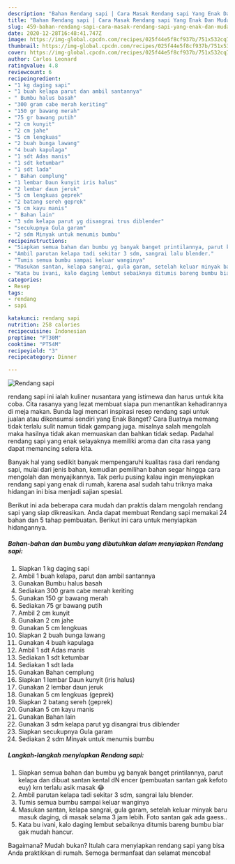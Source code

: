 ```yaml
---
description: "Bahan Rendang sapi | Cara Masak Rendang sapi Yang Enak Dan Mudah"
title: "Bahan Rendang sapi | Cara Masak Rendang sapi Yang Enak Dan Mudah"
slug: 459-bahan-rendang-sapi-cara-masak-rendang-sapi-yang-enak-dan-mudah
date: 2020-12-28T16:48:41.747Z
image: https://img-global.cpcdn.com/recipes/025f44e5f8cf937b/751x532cq70/rendang-sapi-foto-resep-utama.jpg
thumbnail: https://img-global.cpcdn.com/recipes/025f44e5f8cf937b/751x532cq70/rendang-sapi-foto-resep-utama.jpg
cover: https://img-global.cpcdn.com/recipes/025f44e5f8cf937b/751x532cq70/rendang-sapi-foto-resep-utama.jpg
author: Carlos Leonard
ratingvalue: 4.8
reviewcount: 6
recipeingredient:
- "1 kg daging sapi"
- "1 buah kelapa parut dan ambil santannya"
- " Bumbu halus basah"
- "300 gram cabe merah keriting"
- "150 gr bawang merah"
- "75 gr bawang putih"
- "2 cm kunyit"
- "2 cm jahe"
- "5 cm lengkuas"
- "2 buah bunga lawang"
- "4 buah kapulaga"
- "1 sdt Adas manis"
- "1 sdt ketumbar"
- "1 sdt lada"
- " Bahan cemplung"
- "1 lembar Daun kunyit iris halus"
- "2 lembar daun jeruk"
- "5 cm lengkuas geprek"
- "2 batang sereh geprek"
- "5 cm kayu manis"
- " Bahan lain"
- "3 sdm kelapa parut yg disangrai trus diblender"
- "secukupnya Gula garam"
- "2 sdm Minyak untuk menumis bumbu"
recipeinstructions:
- "Siapkan semua bahan dan bumbu yg banyak banget printilannya, parut kelapa dan dibuat santan kental dN encer (pembuatan santan gak kefoto euy) krn terlalu asik masak 😂"
- "Ambil parutan kelapa tadi sekitar 3 sdm, sangrai lalu blender."
- "Tumis semua bumbu sampai keluar wanginya"
- "Masukan santan, kelapa sangrai, gula garam, setelah keluar minyak baru masuk daging, di masak selama 3 jam lebih. Foto santan gak ada gaess.."
- "Kata bu ivani, kalo daging lembut sebaiknya ditumis bareng bumbu biar gak mudah hancur."
categories:
- Resep
tags:
- rendang
- sapi

katakunci: rendang sapi 
nutrition: 258 calories
recipecuisine: Indonesian
preptime: "PT30M"
cooktime: "PT54M"
recipeyield: "3"
recipecategory: Dinner

---
```



![Rendang sapi](https://img-global.cpcdn.com/recipes/025f44e5f8cf937b/751x532cq70/rendang-sapi-foto-resep-utama.jpg)


rendang sapi ini ialah kuliner nusantara yang istimewa dan harus untuk kita coba. Cita rasanya yang lezat membuat siapa pun menantikan kehadirannya di meja makan.
Bunda lagi mencari inspirasi resep rendang sapi untuk jualan atau dikonsumsi sendiri yang Enak Banget? Cara Buatnya memang tidak terlalu sulit namun tidak gampang juga. misalnya salah mengolah maka hasilnya tidak akan memuaskan dan bahkan tidak sedap. Padahal rendang sapi yang enak selayaknya memiliki aroma dan cita rasa yang dapat memancing selera kita.



Banyak hal yang sedikit banyak mempengaruhi kualitas rasa dari rendang sapi, mulai dari jenis bahan, kemudian pemilihan bahan segar hingga cara mengolah dan menyajikannya. Tak perlu pusing kalau ingin menyiapkan rendang sapi yang enak di rumah, karena asal sudah tahu triknya maka hidangan ini bisa menjadi sajian spesial.


Berikut ini ada beberapa cara mudah dan praktis dalam mengolah rendang sapi yang siap dikreasikan. Anda dapat membuat Rendang sapi memakai 24 bahan dan 5 tahap pembuatan. Berikut ini cara untuk menyiapkan hidangannya.

<!--inarticleads1-->

##### Bahan-bahan dan bumbu yang dibutuhkan dalam menyiapkan Rendang sapi:

1. Siapkan 1 kg daging sapi
1. Ambil 1 buah kelapa, parut dan ambil santannya
1. Gunakan  Bumbu halus basah
1. Sediakan 300 gram cabe merah keriting
1. Gunakan 150 gr bawang merah
1. Sediakan 75 gr bawang putih
1. Ambil 2 cm kunyit
1. Gunakan 2 cm jahe
1. Gunakan 5 cm lengkuas
1. Siapkan 2 buah bunga lawang
1. Gunakan 4 buah kapulaga
1. Ambil 1 sdt Adas manis
1. Sediakan 1 sdt ketumbar
1. Sediakan 1 sdt lada
1. Gunakan  Bahan cemplung
1. Siapkan 1 lembar Daun kunyit (iris halus)
1. Gunakan 2 lembar daun jeruk
1. Gunakan 5 cm lengkuas (geprek)
1. Siapkan 2 batang sereh (geprek)
1. Gunakan 5 cm kayu manis
1. Gunakan  Bahan lain
1. Gunakan 3 sdm kelapa parut yg disangrai trus diblender
1. Siapkan secukupnya Gula garam
1. Sediakan 2 sdm Minyak untuk menumis bumbu




<!--inarticleads2-->

##### Langkah-langkah menyiapkan Rendang sapi:

1. Siapkan semua bahan dan bumbu yg banyak banget printilannya, parut kelapa dan dibuat santan kental dN encer (pembuatan santan gak kefoto euy) krn terlalu asik masak 😂
1. Ambil parutan kelapa tadi sekitar 3 sdm, sangrai lalu blender.
1. Tumis semua bumbu sampai keluar wanginya
1. Masukan santan, kelapa sangrai, gula garam, setelah keluar minyak baru masuk daging, di masak selama 3 jam lebih. Foto santan gak ada gaess..
1. Kata bu ivani, kalo daging lembut sebaiknya ditumis bareng bumbu biar gak mudah hancur.




Bagaimana? Mudah bukan? Itulah cara menyiapkan rendang sapi yang bisa Anda praktikkan di rumah. Semoga bermanfaat dan selamat mencoba!
